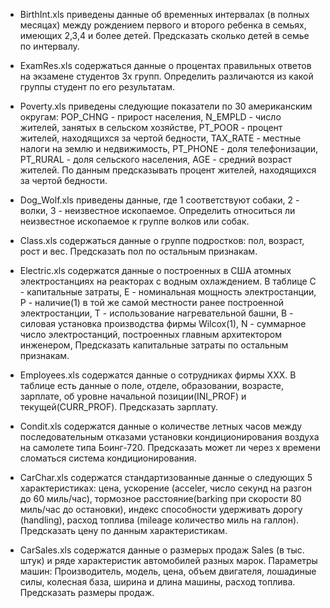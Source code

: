 * BirthInt.xls приведены данные об временных интервалах 
(в полных месяцах) между рождением первого и второго ребенка 
в семьях, имеющих 2,3,4 и более детей. 
Предсказать сколько детей в семье по интервалу.

* ExamRes.xls содержаться данные о процентах правильных ответов на экзамене студентов 3х групп. 
Определить различаются из какой группы студент по его результатам.

* Poverty.xls приведены следующие показатели по 30 американским округам:
POP_CHNG - прирост населения,
N_EMPLD - число жителей, занятых в сельском хозяйстве,
PT_POOR - процент жителей, находящихся за чертой бедности,
TAX_RATE - местные налоги на землю и недвижимость,
PT_PHONE - доля телефонизации,
PT_RURAL - доля сельского населения,
AGE - средний возраст жителей.
По данным предсказывать процент жителей, находящихся за чертой бедности.

* Dog_Wolf.xls приведены данные, где 1 соответствуют собаки, 2 - волки, 
3 - неизвестное ископаемое. Определить относиться ли неизвестное ископаемое к группе волков или собак.

* Class.xls содержаться данные о группе подростков: пол, возраст, рост и вес. 
Предсказать пол по остальным признакам.

* Electric.xls содержатся данные о построенных в США атомных электростанциях на 
реакторах с водным охлаждением. В таблице 
С - капитальные затраты, 
E - номинальная мощность электростанции, 
P - наличие(1) в той же самой местности ранее построенной электростанции, 
T - использование нагревательной башни,
B - силовая установка производства фирмы Wilcox(1),
N - суммарное число электростанций, построенных главным архитектором инженером,
Предсказать капитальные затраты по остальным признакам.


* Employees.xls содержатся данные о сотрудниках фирмы XXX. В таблице есть данные о поле, отделе,
образовании, возрасте, зарплате, об уровне начальной позиции(INI_PROF) и текущей(CURR_PROF).
Предсказать зарплату.

* Condit.xls содержатся данные о количестве летных часов между последовательным отказами 
установки кондиционирования воздуха на самолете типа Боинг-720.
Предсказать может ли через x времени сломаться система кондиционирования.

* CarChar.xls содержатся стандартизованные данные о следующих 5 характеристиках:
цена, ускорение (acceler, число секунд на разгон до 60 миль/час),
тормозное расстояние(barking при скорости 80 миль/час до остановки),
индекс способности удерживать дорогу (handling),
расход топлива (mileage количество миль на галлон). 
Предсказать цену по данным характеристикам.

* CarSales.xls содержатся данные о размерых продаж
Sales (в тыс. штук) и ряде характеристик автомобилей разных марок.
Параметры машин: Производитель, модель, цена, объем двигателя, 
лошадиные силы, колесная база, ширина и длина машины, 
расход топлива. Предсказать размеры продаж. 
  
